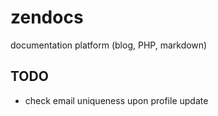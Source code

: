 # zendocs
documentation platform (blog, PHP, markdown)

## TODO
- check email uniqueness upon profile update

